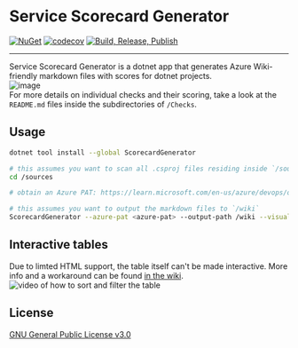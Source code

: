 # Service Scorecard Generator

[![NuGet](https://img.shields.io/nuget/v/ScorecardGenerator)](https://www.nuget.org/packages/ScorecardGenerator) [![codecov](https://codecov.io/gh/ViMaSter/service-scorecard-generator/branch/main/graph/badge.svg?token=T7ESI3L6ZN)](https://codecov.io/gh/ViMaSter/service-scorecard-generator) [![Build, Release, Publish](https://github.com/ViMaSter/service-scorecard-generator/actions/workflows/build-release-publish.yml/badge.svg)](https://github.com/ViMaSter/service-scorecard-generator/actions/workflows/build-release-publish.yml)

---

Service Scorecard Generator is a dotnet app that generates Azure Wiki-friendly markdown files with scores for dotnet projects.  
![image](https://user-images.githubusercontent.com/1689033/218286805-7acdd1c5-e2be-4d69-92fb-8081f9e1d0a2.png)  
For more details on individual checks and their scoring, take a look at the `README.md` files inside the subdirectories of `/Checks`.

## Usage

```bash
dotnet tool install --global ScorecardGenerator

# this assumes you want to scan all .csproj files residing inside `/sources` and subdirectories thereof
cd /sources

# obtain an Azure PAT: https://learn.microsoft.com/en-us/azure/devops/organizations/accounts/use-personal-access-tokens-to-authenticate?view=azure-devops&tabs=Windows#create-a-pat 

# this assumes you want to output the markdown files to `/wiki`
ScorecardGenerator --azure-pat <azure-pat> --output-path /wiki --visualizer azurewiki
```

## Interactive tables
Due to limted HTML support, the table itself can't be made interactive. More info and a workaround can be found [in the wiki](https://github.com/ViMaSter/service-scorecard-generator/wiki/Interactive-table).
![video of how to sort and filter the table](https://user-images.githubusercontent.com/1689033/221364567-c5ca0a3d-9e00-4730-b33e-052cfc1aa521.gif)

## License

[GNU General Public License v3.0](https://choosealicense.com/licenses/gpl-3.0/)
